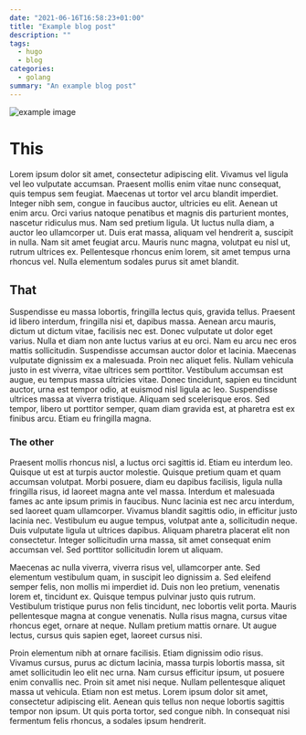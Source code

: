 ```yaml
---
date: "2021-06-16T16:58:23+01:00"
title: "Example blog post"
description: ""
tags:
  - hugo
  - blog
categories:
  - golang
summary: "An example blog post"
---
```


![example image](/assets/hugo-logo.png)

# This

Lorem ipsum dolor sit amet, consectetur adipiscing elit. Vivamus vel ligula vel leo vulputate accumsan. Praesent mollis enim vitae nunc consequat, quis tempus sem feugiat. Maecenas ut tortor vel arcu blandit imperdiet. Integer nibh sem, congue in faucibus auctor, ultricies eu elit. Aenean ut enim arcu. Orci varius natoque penatibus et magnis dis parturient montes, nascetur ridiculus mus. Nam sed pretium ligula. Ut luctus nulla diam, a auctor leo ullamcorper ut. Duis erat massa, aliquam vel hendrerit a, suscipit in nulla. Nam sit amet feugiat arcu. Mauris nunc magna, volutpat eu nisl ut, rutrum ultrices ex. Pellentesque rhoncus enim lorem, sit amet tempus urna rhoncus vel. Nulla elementum sodales purus sit amet blandit.

## That

Suspendisse eu massa lobortis, fringilla lectus quis, gravida tellus. Praesent id libero interdum, fringilla nisi et, dapibus massa. Aenean arcu mauris, dictum ut dictum vitae, facilisis nec est. Donec vulputate ut dolor eget varius. Nulla et diam non ante luctus varius at eu orci. Nam eu arcu nec eros mattis sollicitudin. Suspendisse accumsan auctor dolor et lacinia. Maecenas vulputate dignissim ex a malesuada. Proin nec aliquet felis. Nullam vehicula justo in est viverra, vitae ultrices sem porttitor. Vestibulum accumsan est augue, eu tempus massa ultricies vitae. Donec tincidunt, sapien eu tincidunt auctor, urna est tempor odio, at euismod nisl ligula ac leo. Suspendisse ultrices massa at viverra tristique. Aliquam sed scelerisque eros. Sed tempor, libero ut porttitor semper, quam diam gravida est, at pharetra est ex finibus arcu. Etiam eu fringilla magna.

### The other

Praesent mollis rhoncus nisl, a luctus orci sagittis id. Etiam eu interdum leo. Quisque ut est at turpis auctor molestie. Quisque pretium quam et quam accumsan volutpat. Morbi posuere, diam eu dapibus facilisis, ligula nulla fringilla risus, id laoreet magna ante vel massa. Interdum et malesuada fames ac ante ipsum primis in faucibus. Nunc lacinia est nec arcu interdum, sed laoreet quam ullamcorper. Vivamus blandit sagittis odio, in efficitur justo lacinia nec. Vestibulum eu augue tempus, volutpat ante a, sollicitudin neque. Duis vulputate ligula ut ultrices dapibus. Aliquam pharetra placerat elit non consectetur. Integer sollicitudin urna massa, sit amet consequat enim accumsan vel. Sed porttitor sollicitudin lorem ut aliquam.

Maecenas ac nulla viverra, viverra risus vel, ullamcorper ante. Sed elementum vestibulum quam, in suscipit leo dignissim a. Sed eleifend semper felis, non mollis mi imperdiet id. Duis non leo pretium, venenatis lorem et, tincidunt ex. Quisque tempus pulvinar justo quis rutrum. Vestibulum tristique purus non felis tincidunt, nec lobortis velit porta. Mauris pellentesque magna at congue venenatis. Nulla risus magna, cursus vitae rhoncus eget, ornare at neque. Nullam pretium mattis ornare. Ut augue lectus, cursus quis sapien eget, laoreet cursus nisi.

Proin elementum nibh at ornare facilisis. Etiam dignissim odio risus. Vivamus cursus, purus ac dictum lacinia, massa turpis lobortis massa, sit amet sollicitudin leo elit nec urna. Nam cursus efficitur ipsum, ut posuere enim convallis nec. Proin sit amet nisi neque. Nullam pellentesque aliquet massa ut vehicula. Etiam non est metus. Lorem ipsum dolor sit amet, consectetur adipiscing elit. Aenean quis tellus non neque lobortis sagittis tempor non ipsum. Ut quis porta tortor, sed congue nibh. In consequat nisi fermentum felis rhoncus, a sodales ipsum hendrerit.

